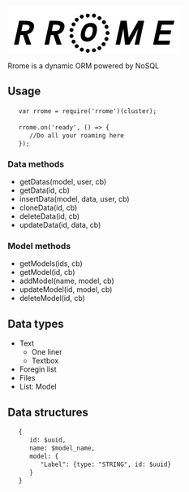![Rrome Logo](/logo.png)


Rrome is a dynamic ORM powered by NoSQL

## Usage

```
   var rrome = require('rrome')(cluster);

   rrome.on('ready', () => {
      //Do all your roaming here 
   });
```

### Data methods
-  getDatas(model, user, cb)
-  getData(id, cb)
-  insertData(model, data, user, cb)
-  cloneData(id, cb)
-  deleteData(id, cb)
-  updateData(id, data, cb)

### Model methods
-  getModels(ids, cb)
-  getModel(id, cb)
-  addModel(name, model, cb)
-  updateModel(id, model, cb)
-  deleteModel(id, cb)

## Data types

- Text
   -  One liner
   -  Textbox
- Foregin list
- Files
- List: Model

## Data structures

```
   {
      id: $uuid,
      name: $model_name,
      model: {
         "Label": {type: "STRING", id: $uuid}
      }
   }
```


